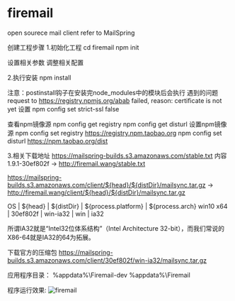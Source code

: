 # firemail
open sourece mail client refer to MailSpring


创建工程步骤
1.初始化工程
cd firemail
npm init

设置相关参数
调整相关配置

2.执行安装
npm install

注意：postinstall钩子在安装完node_modules中的模块后会执行
遇到的问题
request to https://registry.npmjs.org/abab failed, reason: certificate is not yet
设置
npm config set strict-ssl false

查看npm镜像源
npm config get registry 
npm config get disturl
设置npm镜像源
npm config set registry https://registry.npm.taobao.org
npm config set disturl https://npm.taobao.org/dist

3.相关下载地址
https://mailspring-builds.s3.amazonaws.com/stable.txt
内容
1.9.1-30ef802f
->
http://firemail.wang/stable.txt


https://mailspring-builds.s3.amazonaws.com/client/${head}/${distDir}/mailsync.tar.gz
->
http://firemail.wang/client/${head}/${distDir}/mailsync.tar.gz


  OS       |  ${head} |  ${distDir}  | ${process.platform} | ${process.arch}
win10 x64  | 30ef802f |   win-ia32   |   win               | ia32

所谓IA32就是“Intel32位体系结构”（Intel Architecture 32-bit），而我们常说的X86-64就是IA32的64为拓展。

下载官方的压缩包
https://mailspring-builds.s3.amazonaws.com/client/30ef802f/win-ia32/mailsync.tar.gz


应用程序目录：
%appdata%\Firemail-dev
%appdata%\Firemail

程序运行效果:
![firemail](https://github.com/chengjinxuetang/firemail/blob/main/screenshot/firemail.gif)